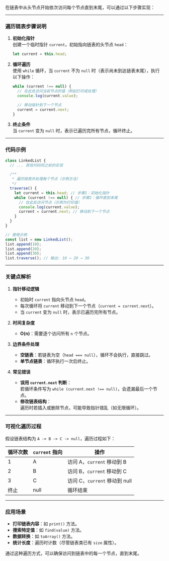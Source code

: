 在链表中从头节点开始依次访问每个节点直到末尾，可以通过以下步骤实现：

---

### **遍历链表步骤说明**

1. **初始化指针**  
   创建一个临时指针 `current`，初始指向链表的头节点 `head`：
   ```javascript
   let current = this.head;
   ```

2. **循环遍历**  
   使用 `while` 循环，当 `current` 不为 `null` 时（表示尚未到达链表末尾），执行以下操作：
   ```javascript
   while (current !== null) {
     // 在此处访问当前节点的值（例如打印或处理）
     console.log(current.value);

     // 移动指针到下一个节点
     current = current.next;
   }
   ```

3. **终止条件**  
   当 `current` 变为 `null` 时，表示已遍历完所有节点，循环终止。

---

### **代码示例**
```javascript
class LinkedList {
  // ... 其他代码同之前的实现

  /**
   * 遍历链表并处理每个节点（示例方法）
   */
  traverse() {
    let current = this.head; // 步骤1：初始化指针
    while (current !== null) { // 步骤2：循环直到末尾
      // 在此处访问节点（示例为打印值）
      console.log(current.value);
      current = current.next; // 移动到下一个节点
    }
  }
}

// 使用示例
const list = new LinkedList();
list.append(10);
list.append(20);
list.append(30);
list.traverse(); // 输出: 10 → 20 → 30
```

---

### **关键点解析**

1. **指针移动逻辑**  
   - 初始时 `current` 指向头节点 `head`。
   - 每次循环将 `current` 移动到下一个节点（`current = current.next`）。
   - 当 `current` 变为 `null` 时，表示已遍历完所有节点。

2. **时间复杂度**  
   - **O(n)**：需要逐个访问所有 `n` 个节点。

3. **边界条件处理**  
   - **空链表**：若链表为空（`head === null`），循环不会执行，直接跳过。
   - **单节点链表**：循环执行一次后终止。

4. **常见错误**  
   - **误用 `current.next` 判断**：  
     若循环条件写为 `while (current.next !== null)`，会遗漏最后一个节点。
   - **修改链表结构**：  
     遍历时若插入或删除节点，可能导致指针错乱（如无限循环）。

---

### **可视化遍历过程**
假设链表结构为 `A -> B -> C -> null`，遍历过程如下：

| 循环次数 | `current` 指向 | 操作                     |
|----------|----------------|--------------------------|
| 1        | A              | 访问 A，`current` 移动到 B |
| 2        | B              | 访问 B，`current` 移动到 C |
| 3        | C              | 访问 C，`current` 移动到 null |
| 终止     | null           | 循环结束                 |

---

### **应用场景**
- **打印链表内容**：如 `print()` 方法。
- **搜索特定值**：如 `find(value)` 方法。
- **数据转换**：如 `toArray()` 方法。
- **统计长度**：遍历时计数（尽管链表类已有 `size` 属性）。

通过这种遍历方式，可以确保访问到链表中的每一个节点，直到末尾。